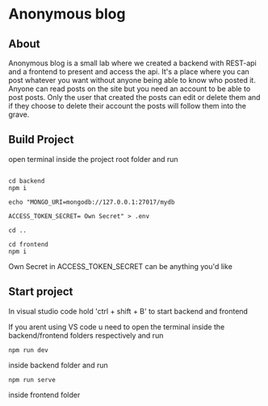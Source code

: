 # Anonymous blog 

## About

Anonymous blog is a small lab where we created a backend with REST-api and a frontend to present and access the api. It's a place where you can post whatever you want without anyone being able to know who posted it. Anyone can read posts on the site but you need an account to be able to post posts. Only the user that created the posts can edit or delete them and if they choose to delete their account the posts will follow them into the grave.

## Build Project

open terminal inside the project root folder and run

```

cd backend
npm i

echo "MONGO_URI=mongodb://127.0.0.1:27017/mydb

ACCESS_TOKEN_SECRET= Own Secret" > .env

cd ..

cd frontend
npm i
```

Own Secret in ACCESS_TOKEN_SECRET can be anything you'd like

## Start project

In visual studio code hold 'ctrl + shift + B' to start backend and frontend

If you arent using VS code u need to open the terminal inside the backend/frontend folders respectively and run

```
npm run dev
```
inside backend folder and run

```
npm run serve
```
inside frontend folder
